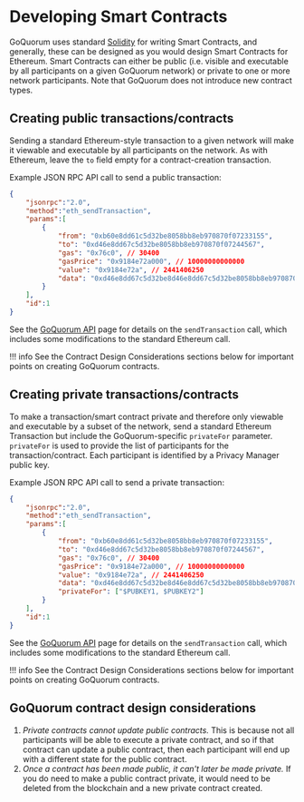 # Developing Smart Contracts

GoQuorum uses standard [Solidity](https://solidity.readthedocs.io/en/develop/) for writing Smart Contracts,
and generally, these can be designed as you would design Smart Contracts for Ethereum. Smart Contracts can
either be public (i.e. visible and executable by all participants on a given GoQuorum network) or private to
one or more network participants. Note that GoQuorum does not introduce new contract types.

## Creating public transactions/contracts

Sending a standard Ethereum-style transaction to a given network will make it viewable and executable by
all participants on the network. As with Ethereum, leave the `to` field empty for a contract-creation transaction.

Example JSON RPC API call to send a public transaction:

``` json
{
    "jsonrpc":"2.0",
    "method":"eth_sendTransaction",
    "params":[
        {
            "from": "0xb60e8dd61c5d32be8058bb8eb970870f07233155",
            "to": "0xd46e8dd67c5d32be8058bb8eb970870f07244567",
            "gas": "0x76c0", // 30400
            "gasPrice": "0x9184e72a000", // 10000000000000
            "value": "0x9184e72a", // 2441406250
            "data": "0xd46e8dd67c5d32be8d46e8dd67c5d32be8058bb8eb970870f072445675058bb8eb970870f072445675"
        }
    ],
    "id":1
}
```

See the [GoQuorum API](../../Reference/APIs/PrivacyAPI.md) page for details on the `sendTransaction` call, which includes some modifications to the standard Ethereum call.

!!! info
    See the Contract Design Considerations sections below for important points on creating GoQuorum contracts.

## Creating private transactions/contracts

To make a transaction/smart contract private and therefore only viewable and executable by a
subset of the network, send a standard Ethereum Transaction but include the GoQuorum-specific `privateFor`
parameter.  `privateFor` is used to provide the list of participants for the transaction/contract.
Each participant is identified by a Privacy Manager public key.

Example JSON RPC API call to send a private transaction:

``` json
{
    "jsonrpc":"2.0",
    "method":"eth_sendTransaction",
    "params":[
        {
            "from": "0xb60e8dd61c5d32be8058bb8eb970870f07233155",
            "to": "0xd46e8dd67c5d32be8058bb8eb970870f07244567",
            "gas": "0x76c0", // 30400
            "gasPrice": "0x9184e72a000", // 10000000000000
            "value": "0x9184e72a", // 2441406250
            "data": "0xd46e8dd67c5d32be8d46e8dd67c5d32be8058bb8eb970870f072445675058bb8eb970870f072445675",
            "privateFor": ["$PUBKEY1, $PUBKEY2"]
        }
    ],
    "id":1
}
```

See the [GoQuorum API](../../Reference/APIs/PrivacyAPI.md) page for details on the `sendTransaction` call, which includes some modifications to the standard Ethereum call.

!!! info
    See the Contract Design Considerations sections below for important points on creating GoQuorum contracts.

## GoQuorum contract design considerations

1. *Private contracts cannot update public contracts.* This is because not all participants will be able to execute a private contract, and so if that contract can update a public contract, then each participant will end up with a different state for the public contract.
2. *Once a contract has been made public, it can't later be made private.* If you do need to make a public contract private, it would need to be deleted from the blockchain and a new private contract created.
